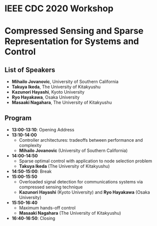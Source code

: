 
# IEEE CDC 2020 Workshop
# Compressed Sensing and Sparse Representation for Systems and Control

## List of Speakers
- **Mihailo Jovanovic**, University of Southern California
- **Takuya Ikeda**, The University of Kitakyushu
- **Kazunori Hayashi**, Kyoto University
- **Ryo Hayakawa**, Osaka University
- **Masaaki Nagahara**, The University of Kitakyushu

## Program
- **13:00-13:10**: Opening Address
- **13:10-14:00** 
  - Controller architectures: tradeoffs between performance and complexity
  - **Mihailo Jovanovic** (University of Southern California)
- **14:00-14:50**
  - Sparse optimal control with application to node selection problem
  - **Takuya Ikeda** (The University of Kitakyushu)
- **14:50-15:00**: Break
- **15:00-15:50**
  - Overloaded signal detection for communications systems via compressed sensing technique
  - **Kazunori Hayashi** (Kyoto University) and **Ryo Hayakawa** (Osaka University)
- **15:50-16:40**
  - Maximum hands-off control 
  - **Masaaki Nagahara** (The University of Kitakyushu)
- **16:40-16:50**: Closing
